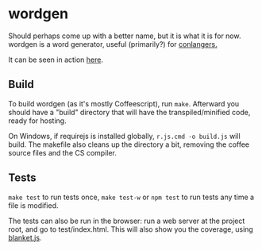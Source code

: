 # wordgen

Should perhaps come up with a better name, but it is what it is for now. wordgen
is a word generator, useful (primarily?) for
[conlangers.](http://en.wikipedia.org/wiki/Constructed_language)

It can be seen in action [here](http://wordgen.tk/).

## Build
To build wordgen (as it's mostly Coffeescript), run `make`. Afterward you should
have a "build" directory that will have the transpiled/minified code, ready for
hosting.

On Windows, if requirejs is installed globally, `r.js.cmd -o build.js` will
build. The makefile also cleans up the directory a bit, removing the coffee
source files and the CS compiler.

## Tests
`make test` to run tests once, `make test-w` or `npm test` to run tests any time
a file is modified.

The tests can also be run in the browser: run a web server at the project root,
and go to test/index.html. This will also show you the coverage, using
[blanket.js](http://blanketjs.org/).
